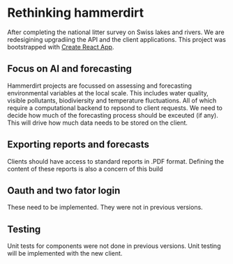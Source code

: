 # Rethinking hammerdirt

After completing the national litter survey on Swiss lakes and rivers. We are redesigining upgradiing the API and the client applications. This project was bootstrapped with [Create React App](https://github.com/facebook/create-react-app).

## Focus on AI and forecasting

Hammerdirt projects are focussed on assessing and forecasting environmental variables at the local scale. This includes water quality, visible pollutants, biodiviersity and temperature fluctuations. All of which require a computational backend to repsond to client requests. We need to decide how much of the forecasting process should be exceuted (if any). This will drive how much data needs to be stored on the client.

## Exporting reports and forecasts

Clients should have access to standard reports in .PDF format. Defining the content of these reports is also a concern of this build

## Oauth and two fator login

These need to be implemented. They were not in previous versions.

## Testing

Unit tests for components were not done in previous versions. Unit testing will be implemented with the new client.
